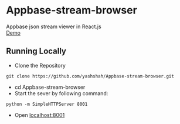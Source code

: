 # Appbase-stream-browser
Appbase json stream viewer in React.js  
[Demo](http://yashshah.github.io/Appbase-stream-browser/)

## Running Locally

- Clone the Repository  
```
git clone https://github.com/yashshah/Appbase-stream-browser.git
```
- cd Appbase-stream-browser 
- Start the sever by following command:  
```
python -m SimpleHTTPServer 8001
```
- Open [localhost:8001](http://localhost:8001)
